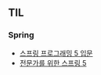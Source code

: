 ## TIL

### Spring

- [스프링 프로그래밍 5 입문](./spring/spring-five-programming-introduction/README.md)
- [전문가를 위한 스프링 5](./spring/pro-spring-five/README.md)